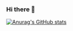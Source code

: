 ### Hi there 👋

[![Anurag's GitHub stats](https://github-readme-stats.vercel.app/api?username=AliwerErgashev)](https://github.com/anuraghazra/github-readme-stats)

<!--
**AliwerErgashev/AliwerErgashev** is a ✨ _special_ ✨ repository because its `README.md` (this file) appears on your GitHub profile.

Here are some ideas to get you started:

- 🔭 I’m currently working on ...
- 🌱 I’m currently learning ...
- 👯 I’m looking to collaborate on ...
- 🤔 I’m looking for help with ...
- 💬 Ask me about ...
- 📫 How to reach me: ...
- 😄 Pronouns: ...
- ⚡ Fun fact: ...
-->
